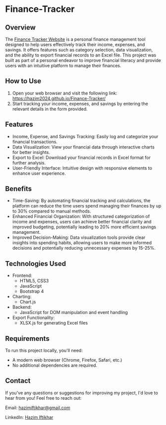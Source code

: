# Finance-Tracker
## Overview
The [Finance Tracker Website](https://hazim2024.github.io/Finance-Tracker/) is a personal finance management tool designed to help users effectively track their income, expenses, and savings. It offers features such as category selection, data visualization, and the ability to export financial records to an Excel file. This project was built as part of a personal endeavor to improve financial literacy and provide users with an intuitive platform to manage their finances.

## How to Use
1. Open your web browser and visit the following link: https://hazim2024.github.io/Finance-Tracker/
2. Start tracking your income, expenses, and savings by entering the relevant details in the form provided.

## Features
* Income, Expense, and Savings Tracking: Easily log and categorize your financial transactions.
* Data Visualization: View your financial data through interactive charts for better insights.
* Export to Excel: Download your financial records in Excel format for further analysis.
* User-Friendly Interface: Intuitive design with responsive elements to enhance user experience.

## Benefits
* Time-Saving: By automating financial tracking and calculations, the platform can reduce the time users spend managing their finances by up to 30% compared to manual methods.
* Enhanced Financial Organization: With structured categorization of income and expenses, users can achieve better financial clarity and improved budgeting, potentially leading to 20% more efficient savings management.
* Improved Decision-Making: Data visualization tools provide clear insights into spending habits, allowing users to make more informed decisions and potentially reducing unnecessary expenses by 15-25%.

## Technologies Used
* Frontend:
  * HTML5, CSS3
  * JavaScript
  * Bootstrap 4
* Charting:
  * Chart.js
* Backend:
  * JavaScript for DOM manipulation and event handling
* Export Functionality:
  * XLSX.js for generating Excel files
  
## Requirements
To run this project locally, you'll need:
* A modern web browser (Chrome, Firefox, Safari, etc.)
* No additional dependencies are required.


## Contact
If you've any questions or suggestions for improving my project, I'd love to hear from you! Feel free to reach out:

Email: hazimiftikhar@gmail.com

LinkedIn: [Hazim Iftikhar](https://www.linkedin.com/in/hazim-iftikhar/) 
